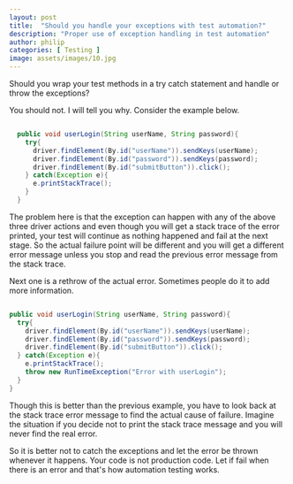 ```yaml
---
layout: post
title:  "Should you handle your exceptions with test automation?"
description: "Proper use of exception handling in test automation"
author: philip
categories: [ Testing ]
image: assets/images/10.jpg
---
```


Should you wrap your test methods in a try catch statement and handle or throw the exceptions? 

You should not. I will tell you why. Consider the example below. 

```java

  public void userLogin(String userName, String password){
    try{
      driver.findElement(By.id("userName")).sendKeys(userName);
      driver.findElement(By.id("password")).sendKeys(password);
      driver.findElement(By.id("submitButton")).click();
    } catch(Exception e){
      e.printStackTrace();
    }
  }

  ```

  The problem here is that the exception can happen with any of the above three driver actions and even though you will get a stack trace of the error printed, your test will continue as nothing happened and fail at the next stage. So the actual failure point will be different and you will get a different error message unless you stop and read the previous error message from the stack trace. 

  Next one is a rethrow of the actual error. Sometimes people do it to add more information. 


  ```java

  public void userLogin(String userName, String password){
    try{
      driver.findElement(By.id("userName")).sendKeys(userName);
      driver.findElement(By.id("password")).sendKeys(password);
      driver.findElement(By.id("submitButton")).click();
    } catch(Exception e){
      e.printStackTrace();
      throw new RunTimeException("Error with userLogin");
    }
  }

``` 

Though this is better than the previous example, you have to look back at the stack trace error message to find the actual cause of failure. Imagine the situation if you decide not to print the stack trace message and you will never find the real error. 

So it is better not to catch the exceptions and let the error be thrown whenever it happens. Your code is not production code. Let if fail when there is an error and that's how automation testing works. 




